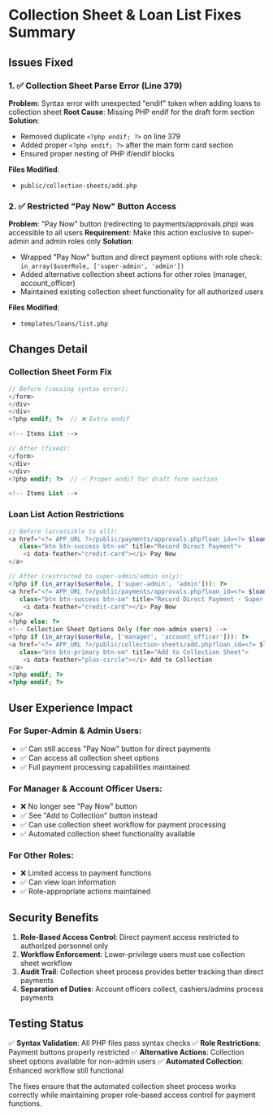 # Collection Sheet & Loan List Fixes Summary

## Issues Fixed

### 1. ✅ Collection Sheet Parse Error (Line 379)
**Problem**: Syntax error with unexpected "endif" token when adding loans to collection sheet
**Root Cause**: Missing PHP endif for the draft form section
**Solution**: 
- Removed duplicate `<?php endif; ?>` on line 379
- Added proper `<?php endif; ?>` after the main form card section
- Ensured proper nesting of PHP if/endif blocks

**Files Modified**: 
- `public/collection-sheets/add.php`

### 2. ✅ Restricted "Pay Now" Button Access
**Problem**: "Pay Now" button (redirecting to payments/approvals.php) was accessible to all users
**Requirement**: Make this action exclusive to super-admin and admin roles only
**Solution**: 
- Wrapped "Pay Now" button and direct payment options with role check: `in_array($userRole, ['super-admin', 'admin'])`
- Added alternative collection sheet actions for other roles (manager, account_officer)
- Maintained existing collection sheet functionality for all authorized users

**Files Modified**: 
- `templates/loans/list.php`

## Changes Detail

### Collection Sheet Form Fix
```php
// Before (causing syntax error):
</form>
</div>
</div>
<?php endif; ?>  // ❌ Extra endif

<!-- Items List -->

// After (fixed):
</form>
</div>
</div>
<?php endif; ?>  // ✅ Proper endif for draft form section

<!-- Items List -->
```

### Loan List Action Restrictions
```php
// Before (accessible to all):
<a href="<?= APP_URL ?>/public/payments/approvals.php?loan_id=<?= $loan['id'] ?>" 
   class="btn btn-success btn-sm" title="Record Direct Payment">
    <i data-feather="credit-card"></i> Pay Now
</a>

// After (restricted to super-admin/admin only):
<?php if (in_array($userRole, ['super-admin', 'admin'])): ?>
<a href="<?= APP_URL ?>/public/payments/approvals.php?loan_id=<?= $loan['id'] ?>" 
   class="btn btn-success btn-sm" title="Record Direct Payment - Super Admin/Admin Only">
    <i data-feather="credit-card"></i> Pay Now
</a>
<?php else: ?>
<!-- Collection Sheet Options Only (for non-admin users) -->
<?php if (in_array($userRole, ['manager', 'account_officer'])): ?>
<a href="<?= APP_URL ?>/public/collection-sheets/add.php?loan_id=<?= $loan['id'] ?>&auto_add=1" 
   class="btn btn-primary btn-sm" title="Add to Collection Sheet">
    <i data-feather="plus-circle"></i> Add to Collection
</a>
<?php endif; ?>
<?php endif; ?>
```

## User Experience Impact

### For Super-Admin & Admin Users:
- ✅ Can still access "Pay Now" button for direct payments
- ✅ Can access all collection sheet options
- ✅ Full payment processing capabilities maintained

### For Manager & Account Officer Users:
- ❌ No longer see "Pay Now" button
- ✅ See "Add to Collection" button instead
- ✅ Can use collection sheet workflow for payment processing
- ✅ Automated collection sheet functionality available

### For Other Roles:
- ❌ Limited access to payment functions
- ✅ Can view loan information
- ✅ Role-appropriate actions maintained

## Security Benefits

1. **Role-Based Access Control**: Direct payment access restricted to authorized personnel only
2. **Workflow Enforcement**: Lower-privilege users must use collection sheet workflow
3. **Audit Trail**: Collection sheet process provides better tracking than direct payments
4. **Separation of Duties**: Account officers collect, cashiers/admins process payments

## Testing Status

✅ **Syntax Validation**: All PHP files pass syntax checks
✅ **Role Restrictions**: Payment buttons properly restricted
✅ **Alternative Actions**: Collection sheet options available for non-admin users
✅ **Automated Collection**: Enhanced workflow still functional

The fixes ensure that the automated collection sheet process works correctly while maintaining proper role-based access control for payment functions.